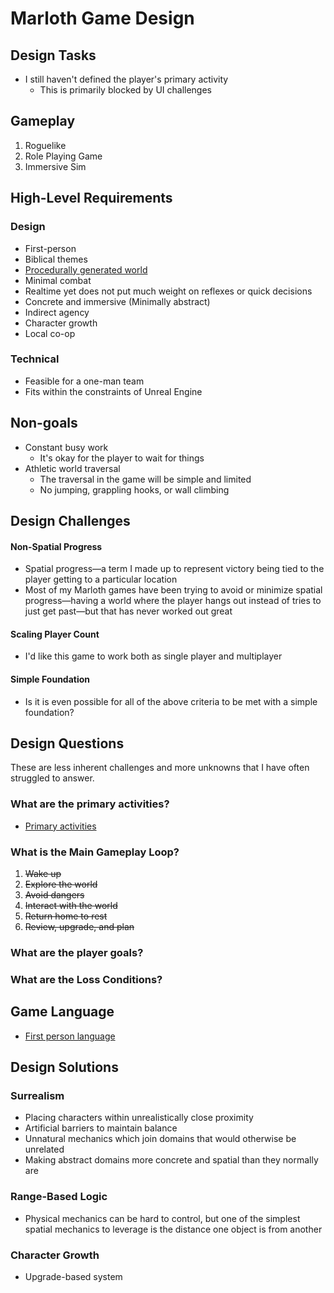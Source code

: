 # Marloth Game Design

## Design Tasks

* I still haven't defined the player's primary activity
  * This is primarily blocked by UI challenges


## Gameplay

1. Roguelike
3. Role Playing Game
4. Immersive Sim

## High-Level Requirements

### Design

* First-person
* Biblical themes
* [Procedurally generated world](./subjects/world-generation.md)
* Minimal combat
* Realtime yet does not put much weight on reflexes or quick decisions
* Concrete and immersive (Minimally abstract)
* Indirect agency
* Character growth
* Local co-op

### Technical

* Feasible for a one-man team
* Fits within the constraints of Unreal Engine

## Non-goals

* Constant busy work
  * It's okay for the player to wait for things
* Athletic world traversal
  * The traversal in the game will be simple and limited
  * No jumping, grappling hooks, or wall climbing


## Design Challenges

#### Non-Spatial Progress

* Spatial progress—a term I made up to represent victory being tied to the player getting to a particular location
* Most of my Marloth games have been trying to avoid or minimize spatial progress—having a world where the player hangs out instead of tries to just get past—but that has never worked out great

#### Scaling Player Count

* I'd like this game to work both as single player and multiplayer

#### Simple Foundation

* Is it is even possible for all of the above criteria to be met with a simple foundation?

## Design Questions

These are less inherent challenges and more unknowns that I have often struggled to answer.

### What are the primary activities?

* [Primary activities](./subjects/primary-activities.md)

### What is the Main Gameplay Loop?

1. ~~Wake up~~
2. ~~Explore the world~~
3. ~~Avoid dangers~~
4. ~~Interact with the world~~
5. ~~Return home to rest~~
6. ~~Review, upgrade, and plan~~

### What are the player goals?

### What are the Loss Conditions?

## Game Language

* [First person language](./subjects/first-person-language.md)

## Design Solutions

### Surrealism

* Placing characters within unrealistically close proximity
* Artificial barriers to maintain balance
* Unnatural mechanics which join domains that would otherwise be unrelated
* Making abstract domains more concrete and spatial than they normally are

### Range-Based Logic

* Physical mechanics can be hard to control, but one of the simplest spatial mechanics to leverage is the distance one object is from another

### Character Growth

* Upgrade-based system